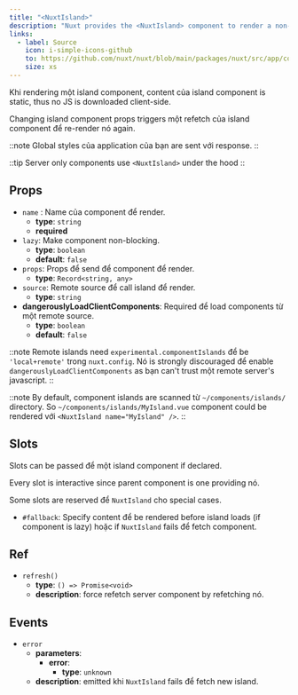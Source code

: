 ```yaml
---
title: "<NuxtIsland>"
description: "Nuxt provides the <NuxtIsland> component to render a non-interactive component without any client JS."
links:
  - label: Source
    icon: i-simple-icons-github
    to: https://github.com/nuxt/nuxt/blob/main/packages/nuxt/src/app/components/nuxt-island.ts
    size: xs
---
```


Khi rendering một island component, content của island component is static, thus no JS is downloaded client-side.

Changing island component props triggers một refetch của island component để re-render nó again.

::note
Global styles của application của bạn are sent với response.
::

::tip
Server only components use `<NuxtIsland>` under the hood
::

## Props

- `name` : Name của component để render.
  - **type**: `string`
  - **required**
- `lazy`: Make component non-blocking.
  - **type**: `boolean`
  - **default**: `false`
- `props`: Props để send để component để render.
  - **type**: `Record<string, any>`
- `source`: Remote source để call island để render.
  - **type**: `string`
- **dangerouslyLoadClientComponents**: Required để load components từ một remote source.
  - **type**: `boolean`
  - **default**: `false`

::note
Remote islands need `experimental.componentIslands` để be `'local+remote'` trong `nuxt.config`.
Nó is strongly discouraged để enable `dangerouslyLoadClientComponents` as bạn can't trust một remote server's javascript.
::

::note
By default, component islands are scanned từ `~/components/islands/` directory. So `~/components/islands/MyIsland.vue` component could be rendered với `<NuxtIsland name="MyIsland" />`.
::

## Slots

Slots can be passed để một island component if declared.

Every slot is interactive since parent component is one providing nó.

Some slots are reserved để `NuxtIsland` cho special cases.

- `#fallback`: Specify content để be rendered before island loads (if component is lazy) hoặc if `NuxtIsland` fails để fetch component.

## Ref

- `refresh()`
  - **type**: `() => Promise<void>`
  - **description**: force refetch server component by refetching nó.

## Events

- `error`
  - **parameters**:
    - **error**:
      - **type**: `unknown`
  - **description**: emitted khi `NuxtIsland` fails để fetch new island.
